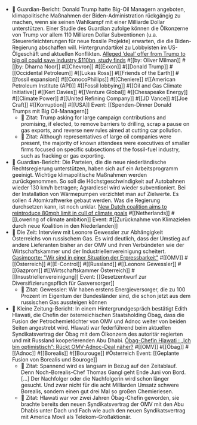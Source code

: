 - 📝 Guardian-Bericht: Donald Trump hatte Big-Oil Managern angeboten, klimapolitische Maßnahmen der Biden-Administration rückgängig zu machen, wenn sie seinen Wahlkampf mit einer Milliarde Dollar unterstützen. Einer Studie des Guardian zufolge können die Ölkonzerne von Trump vor allem 110 Milliaren Dollar Subventionen (u.a. Steuererleichterungen für neue fossile Projekte) erwarten, die die Biden-Regierung abschaffen will. Hintergrundartikel zu Lobbyisten im US-Ölgeschäft und aktuellen Konflikten. [Alleged ‘deal’ offer from Trump to big oil could save industry $110bn, study finds](https://www.theguardian.com/us-news/article/2024/may/16/donald-trump-big-oil-executives-alleged-deal-explained) #[[by: Oliver Milman]] #[[by: Dharna Noor]] #[[Chevron]] #[[Exxon]] #[[Donald Trump]] #[[Occidental Petroleum]] #[[Lukas Ross]] #[[Friends of the Earth]] #[[fossil expansion]] #[[ConocoPhillips]] #[[Cheniere]] #[[American Petroleum Institute (API)]] #[[Fossil lobbying]] #[[Oil and Gas Climate Initiative]] #[[Kert Davies]] #[[Venture Global]] #[[Chesapeake Energy]] #[[Climate Power]] #[[United Refining Company]] #[[JD Vance]] #[[Joe Craft]] #[[Korruption]] #[[USA]]
  Event: [[Spenden-Dinner Donald Trumps mit Big Oil-Managern]]
	- 📌 Zitat: Trump asking for large campaign contributions and promising, if elected, to remove barriers to drilling, scrap a pause on gas exports, and reverse new rules aimed at cutting car pollution.
	- 📌 Zitat: Although representatives of large oil companies were present, the majority of known attendees were executives of smaller firms focused on specific subsections of the fossil-fuel industry, such as fracking or gas exporting.
- 📝 Guardian-Bericht: Die Parteien, die die neue niederländische Rechtsregierung unterstützen, haben sich auf ein Arbeitsprogramm geeinigt. Wichtige klimapolitische Maßnahmen werden zurückgenommen. So soll die Höchstgeschwindigkeit auf Autobahnen wieder 130 km/h betragen; Agrardiesel wird wieder subventioniert. Bei der Installation von Wärmepumpen verzichtet man auf Zielwerte. Es sollen 4 Atomkraftwerke gebaut werden. Was die Regierung durchsetzen kann, ist noch unklar. [New Dutch coalition aims to reintroduce 80mph limit in cull of climate goals](https://www.theguardian.com/world/article/2024/may/16/new-dutch-coalition-aims-to-reintroduce-80mph-limit-in-cull-of-climate-goals) #[[Netherlands]]  #[[Lowering of climate ambition]]
  Event: #[[Zurücknahme von Klimazielen durch neue Koalition in den Niederlanden]]
- 📝 Die Zeit: Interview mit Leonore Gewessler zur Abhängigkeit Österreichs von russischem Gas. Es wird deutlich, dass der Umstieg auf andere Lieferanten bisher an der OMV und ihren Verbündeten wie der Wirtschaftskammer und der Industriellenvereinigung scheitert. [Gasimporte: "Wir sind in einer Situation der Erpressbarkeit"](https://www.zeit.de/2024/22/gasimporte-russland-oesterreich-leonore-gewessler-gazprom/komplettansicht) #[[OMV]] #[[Österreich]] #[[E-Control]]  #[[Russland]] #[[Leonore Gewessler]] #[[Gazprom]] #[[Wirtschaftskammer Österreich]] #[[Insustriellenvereinigung]]
  Event: [[Gesetzentwurf zur Diversifizierungspflich für Gasversorger]]
	- 📌 Zitat: Gewessler: Wir haben erstens Energieversorger, die zu 100 Prozent im Eigentum der Bundesländer sind, die schon jetzt aus dem russischen Gas aussteigen können
- 📝 Kleine Zeitung-Bericht: In einem Hintergrundgespräch bestätigt Edith Hlawati, die Chefin der österreichischen Staatsholding Öbag, dass die Fusion der Petrochemietöchter von OMV und Adnoc weiter von beiden Seiten angestrebt wird. Hlawati war federführend beim aktuellen Syndikatsvertrag der Öbag mit dem Ölkonzern des autoritär regierten und mit Russland kooperierenden Abu Dhabi.  [Öbag-Chefin Hlawati : „Ich bin optimistisch“: Rückt OMV-Adnoc-Deal näher?](https://www.kleinezeitung.at/wirtschaft/18467296/ich-bin-optimistisch-rueckt-omv-adnoc-deal-naeher) #[[OMV]] #[[Öbag]] #[[Adnoc]] #[[Borealis]] #[[Bourouge]] #Österreich
  Event: [[Geplante Fusion von Borealis und Bouroge]]
	- 📌 Zitat: Spannend wird es langsam in Bezug auf den Zeitablauf. Denn Noch-Borealis-Chef Thomas Gangl geht Ende Juni von Bord. [...] Der Nachfolger oder die Nachfolgerin wird schon länger gesucht. Und zwar nicht für die acht Milliarden Umsatz schwere Borealis, sondern einen gut drei Mal so großen Chemieriesen.
	- 📌 Zitat: Hlawati war vor zwei Jahren Öbag-Chefin geworden, sie brachte bereits den neuen Syndikatsvertrag der OMV mit den Abu Dhabis unter Dach und Fach wie auch den neuen Syndikatsvertrag mit America Movil als Telekom-Großaktionär.
